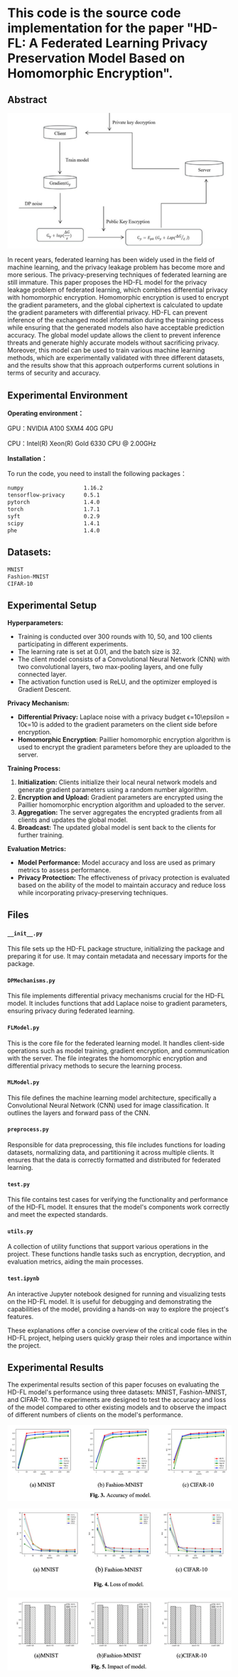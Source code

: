 # This code is the source code implementation for the paper "HD-FL: A Federated Learning Privacy Preservation Model Based on Homomorphic Encryption".



## Abstract 

![](/pic/struct.png)

In recent years, federated learning has been widely used in the field of machine learning, and the privacy leakage problem has become more and more serious. The privacy-preserving techniques of federated learning are still immature. This paper proposes the HD-FL model for the privacy leakage problem of federated learning, which combines differential privacy with homomorphic encryption. Homomorphic encryption is used to encrypt the gradient parameters, and the global ciphertext is calculated to update the gradient parameters with differential privacy. HD-FL can prevent inference of the exchanged model information during the training process while ensuring that the generated models also have acceptable prediction accuracy. The global model update allows the client to prevent inference threats and generate highly accurate models without sacrificing privacy. Moreover, this model can be used to train various machine learning methods, which are experimentally validated with three different datasets, and the results show that this approach outperforms current solutions in terms of security and accuracy.



## Experimental Environment

**Operating environment：**

GPU：NVIDIA A100 SXM4 40G GPU 

CPU：Intel(R) Xeon(R) Gold 6330 CPU @ 2.00GHz

**Installation：**

To run the code, you need to install the following packages：

```
numpy                  	1.16.2
tensorflow-privacy      0.5.1
pytorch                 1.4.0
torch                   1.7.1
syft                    0.2.9
scipy                   1.4.1
phe                     1.4.0
```

## Datasets:

```
MNIST
Fashion-MNIST
CIFAR-10
```

## Experimental Setup

**Hyperparameters:**

- Training is conducted over 300 rounds with 10, 50, and 100 clients participating in different experiments.
- The learning rate is set at 0.01, and the batch size is 32.
- The client model consists of a Convolutional Neural Network (CNN) with two convolutional layers, two max-pooling layers, and one fully connected layer.
- The activation function used is ReLU, and the optimizer employed is Gradient Descent.

**Privacy Mechanism:**

- **Differential Privacy:** Laplace noise with a privacy budget ϵ=10\epsilon = 10ϵ=10 is added to the gradient parameters on the client side before encryption.
- **Homomorphic Encryption**: Paillier homomorphic encryption algorithm is used to encrypt the gradient parameters before they are uploaded to the server.

**Training Process:**

1. **Initialization:** Clients initialize their local neural network models and generate gradient parameters using a random number algorithm.
2. **Encryption and Upload:** Gradient parameters are encrypted using the Paillier homomorphic encryption algorithm and uploaded to the server.
3. **Aggregation:** The server aggregates the encrypted gradients from all clients and updates the global model.
4. **Broadcast:** The updated global model is sent back to the clients for further training.

**Evaluation Metrics:**

- **Model Performance:** Model accuracy and loss are used as primary metrics to assess performance.
- **Privacy Protection:** The effectiveness of privacy protection is evaluated based on the ability of the model to maintain accuracy and reduce loss while incorporating privacy-preserving techniques.

## Files

#### `__init__.py`

This file sets up the HD-FL package structure, initializing the package and preparing it for use. It may contain metadata and necessary imports for the package.

#### `DPMechanisms.py`

This file implements differential privacy mechanisms crucial for the HD-FL model. It includes functions that add Laplace noise to gradient parameters, ensuring privacy during federated learning.

#### `FLModel.py`

This is the core file for the federated learning model. It handles client-side operations such as model training, gradient encryption, and communication with the server. The file integrates the homomorphic encryption and differential privacy methods to secure the learning process.

#### `MLModel.py`

This file defines the machine learning model architecture, specifically a Convolutional Neural Network (CNN) used for image classification. It outlines the layers and forward pass of the CNN.

#### `preprocess.py`

Responsible for data preprocessing, this file includes functions for loading datasets, normalizing data, and partitioning it across multiple clients. It ensures that the data is correctly formatted and distributed for federated learning.

#### `test.py`

This file contains test cases for verifying the functionality and performance of the HD-FL model. It ensures that the model's components work correctly and meet the expected standards.

#### `utils.py`

A collection of utility functions that support various operations in the project. These functions handle tasks such as encryption, decryption, and evaluation metrics, aiding the main processes.

#### `test.ipynb`

An interactive Jupyter notebook designed for running and visualizing tests on the HD-FL model. It is useful for debugging and demonstrating the capabilities of the model, providing a hands-on way to explore the project's features.

These explanations offer a concise overview of the critical code files in the HD-FL project, helping users quickly grasp their roles and importance within the project.



##  Experimental Results

The experimental results section of this paper focuses on evaluating the HD-FL model's performance using three datasets: MNIST, Fashion-MNIST, and CIFAR-10. The experiments are designed to test the accuracy and loss of the model compared to other existing models and to observe the impact of different numbers of clients on the model's performance.

![](/pic/1.png)

![](/pic/2.png)

![](/pic/3.png)

